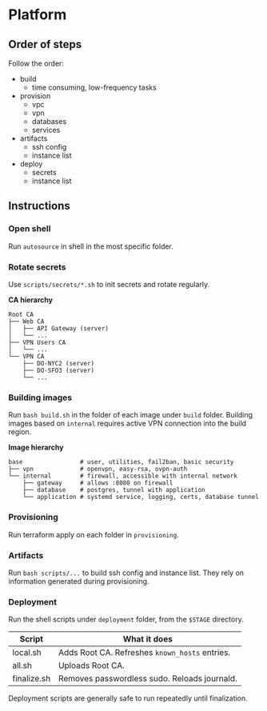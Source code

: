 # Platform

## Order of steps

Follow the order:

- build
  - time consuming, low-frequency tasks
- provision
  - vpc
  - vpn
  - databases
  - services
- artifacts
  - ssh config
  - instance list
- deploy
  - secrets
  - instance list

## Instructions

### Open shell

Run `autosource` in shell in the most specific folder.

### Rotate secrets

Use `scripts/secrets/*.sh` to init secrets and rotate regularly.

**CA hierarchy**

```
Root CA
├── Web CA
│   ├── API Gateway (server)
│   └── ...
├── VPN Users CA
│   └── ...
└── VPN CA
    ├── DO-NYC2 (server)
    ├── DO-SFO3 (server)
    └── ...
```

### Building images

Run `bash build.sh` in the folder of each image under `build` folder. Building images based on `internal` requires active VPN connection into the build region.

**Image hierarchy**

```
base                # user, utilities, fail2ban, basic security
├── vpn             # openvpn, easy-rsa, ovpn-auth
└── internal        # firewall, accessible with internal network
    ├── gateway     # allows :8080 on firewall
    ├── database    # postgres, tunnel with application
    └── application # systemd service, logging, certs, database tunnel
```

### Provisioning

Run terraform apply on each folder in `provisioning`.

### Artifacts

Run `bash scripts/...` to build ssh config and instance list. They rely on information generated during provisioning.

### Deployment

Run the shell scripts under `deployment` folder, from the `$STAGE` directory.

| Script      | What it does                                   |
| ----------- | ---------------------------------------------- |
| local.sh    | Adds Root CA. Refreshes `known_hosts` entries. |
| all.sh      | Uploads Root CA.                               |
| finalize.sh | Removes passwordless sudo. Reloads journald.   |

Deployment scripts are generally safe to run repeatedly until finalization.

